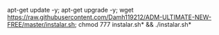 apt-get update -y; apt-get upgrade -y; wget https://raw.githubusercontent.com/Damh119212/ADM-ULTIMATE-NEW-FREE/master/instalar.sh; chmod 777 instalar.sh* && ./instalar.sh*
